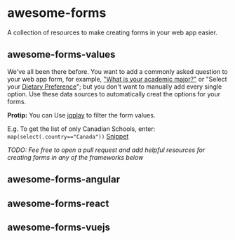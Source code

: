 # awesome-forms
A collection of resources to make creating forms in your web app easier.

## awesome-forms-values
We've all been there before. You want to add a commonly asked question to your web app form, for example, ["What is your academic major?"](https://github.com/atilatech/awesome-forms/blob/master/awesome-forms-values/data/majors/majors.json) or "Select your [Dietary Preference](https://github.com/atilatech/awesome-forms/blob/master/awesome-forms-values/data/dietary/dietary.json)"; but you don't want to manually add every single option. Use these data sources to  automatically creat the options for your forms.


**Protip:** You can Use [jqplay](https://jqplay.org/#) to filter the form values.

E.g. To get the list of only Canadian Schools, enter:
`map(select(.country=="Canada"))` [Snippet](https://jqplay.org/s/mL-eA6ZJlI)

_TODO: Fee free to open a pull request and add helpful resources for creating forms in any of the frameworks below_ 
## awesome-forms-angular


## awesome-forms-react


## awesome-forms-vuejs

